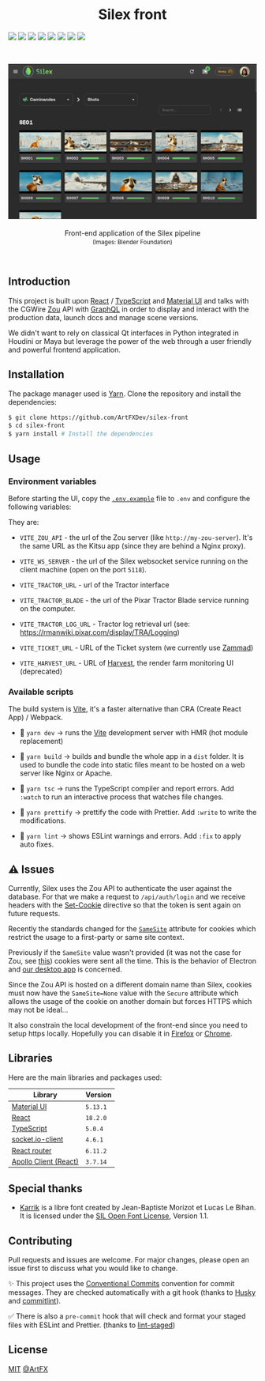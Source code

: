 <h1 align="center">Silex front</h1>

![](https://img.shields.io/badge/TypeScript-007ACC?style=for-the-badge&logo=typescript&logoColor=white) ![](https://img.shields.io/badge/React-20232A?style=for-the-badge&logo=react&logoColor=61DAFB) ![](https://img.shields.io/badge/React_Router-CA4245?style=for-the-badge&logo=react-router&logoColor=white) ![](https://img.shields.io/badge/Material--UI-0081CB?style=for-the-badge&logo=material-ui&logoColor=white) ![](https://img.shields.io/badge/HTML5-E34F26?style=for-the-badge&logo=html5&logoColor=white) ![](https://img.shields.io/badge/ESLint-4b32c3?style=for-the-badge&logo=eslint&logoColor=white) ![](https://img.shields.io/badge/Prettier-c188c1?style=for-the-badge&logo=prettier&logoColor=white) ![](https://img.shields.io/badge/graphql-e535ab?style=for-the-badge&logo=GraphQL&logoColor=white)

<br>

<p align="center">
  <img width="700" src="./img/silex_front_capture_1.png">
  <br><br>
  Front-end application of the Silex pipeline<br>
  <small>(Images: Blender Foundation)</small>
</p>

<br>

## Introduction

This project is built upon [React](https://reactjs.org/) / [TypeScript](https://www.typescriptlang.org/) and [Material UI](https://mui.com/) and talks with the CGWire [Zou](https://zou.cg-wire.com/) API with [GraphQL](https://graphql.org/) in order to display and interact with the production data, launch dccs and manage scene versions.

We didn't want to rely on classical Qt interfaces in Python integrated in Houdini or Maya but leverage the power of the web through a user friendly and powerful frontend application.

## Installation

The package manager used is [Yarn](https://yarnpkg.com/). Clone the repository and install the dependencies:

```bash
$ git clone https://github.com/ArtFXDev/silex-front
$ cd silex-front
$ yarn install # Install the dependencies
```

## Usage

### Environment variables

Before starting the UI, copy the [`.env.example`](.env.example) file to `.env` and configure the following variables:

They are:

- `VITE_ZOU_API` - the url of the Zou server (like `http://my-zou-server`). It's the same URL as the Kitsu app (since they are behind a Nginx proxy).

- `VITE_WS_SERVER` - the url of the Silex websocket service running on the client machine (open on the port `5118`).

- `VITE_TRACTOR_URL` - url of the Tractor interface

- `VITE_TRACTOR_BLADE` - the url of the Pixar Tractor Blade service running on the computer.

- `VITE_TRACTOR_LOG_URL` - Tractor log retrieval url (see: https://rmanwiki.pixar.com/display/TRA/Logging)

- `VITE_TICKET_URL` - URL of the Ticket system (we currently use [Zammad](https://zammad.com/))

- `VITE_HARVEST_URL` - URL of [Harvest](https://github.com/artFXDev/harvest-ui), the render farm monitoring UI (deprecated)

### Available scripts

The build system is [Vite](https://vitejs.dev/guide/#overview), it's a faster alternative than CRA (Create React App) / Webpack.

- 🚀 `yarn dev` -> runs the [Vite](https://vitejs.dev/guide/#overview) development server with HMR (hot module replacement)

- 👷 `yarn build` -> builds and bundle the whole app in a `dist` folder. It is used to bundle the code into static files meant to be hosted on a web server like Nginx or Apache.

- 🔨 `yarn tsc` -> runs the TypeScript compiler and report errors. Add `:watch` to run an interactive process that watches file changes.

- 💅 `yarn prettify` -> prettify the code with Prettier. Add `:write` to write the modifications.

- 🚨 `yarn lint` -> shows ESLint warnings and errors. Add `:fix` to apply auto fixes.

## ⚠️ Issues

Currently, Silex uses the Zou API to authenticate the user against the database. For that we make a request to `/api/auth/login` and we receive headers with the [Set-Cookie](https://developer.mozilla.org/en-US/docs/Web/HTTP/Headers/Set-Cookie) directive so that the token is sent again on future requests.

Recently the standards changed for the [`SameSite`](https://developer.mozilla.org/en-US/docs/Web/HTTP/Headers/Set-Cookie/SameSite) attribute for cookies which restrict the usage to a first-party or same site context.

Previously if the `SameSite` value wasn't provided (it was not the case for Zou, see [this](https://github.com/cgwire/zou/issues/385)) cookies were sent all the time. This is the behavior of Electron and [our desktop app](https://github.com/ArtFXDev/silex-desktop) is concerned.

Since the Zou API is hosted on a different domain name than Silex, cookies must now have the `SameSite=None` value with the `Secure` attribute which allows the usage of the cookie on another domain but forces HTTPS which may not be ideal...

It also constrain the local development of the front-end since you need to setup https locally. Hopefully you can disable it in [Firefox](https://stackoverflow.com/questions/65130753/disable-samesite-cookie-policy-in-firefox-developer-edition) or [Chrome](https://stackoverflow.com/questions/59030096/how-to-disable-same-site-policy-in-chrome).

## Libraries

Here are the main libraries and packages used:

| Library                                                            | Version  |
| ------------------------------------------------------------------ | -------- |
| [Material UI](https://mui.com/)                                    | `5.13.1` |
| [React](https://reactjs.org/)                                      | `18.2.0` |
| [TypeScript](https://www.typescriptlang.org/)                      | `5.0.4`  |
| [socket.io-client](https://socket.io/)                             | `4.6.1`  |
| [React router](reactrouter.com/)                                   | `6.11.2` |
| [Apollo Client (React)](https://www.apollographql.com/docs/react/) | `3.7.14` |

## Special thanks

- [Karrik](http://karrik.phantom-foundry.com/) is a libre font created by Jean-Baptiste Morizot et Lucas Le Bihan. It is licensed under the [SIL Open Font License](http://scripts.sil.org/OFL), Version 1.1.

## Contributing

Pull requests and issues are welcome. For major changes, please open an issue first to discuss what you would like to change.

✨ This project uses the [Conventional Commits](https://www.conventionalcommits.org/en/v1.0.0/) convention for commit messages. They are checked automatically with a git hook (thanks to [Husky](https://typicode.github.io/husky/#/) and [commitlint](https://github.com/conventional-changelog/commitlint)).

✅ There is also a `pre-commit` hook that will check and format your staged files with ESLint and Prettier. (thanks to [lint-staged](https://github.com/okonet/lint-staged))

## License

[MIT](./LICENSE.md) [@ArtFX](https://artfx.school/)
